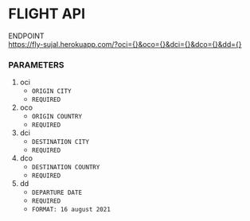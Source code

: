 # FLIGHT API

ENDPOINT <br>
https://fly-sujal.herokuapp.com/?oci={}&oco={}&dci={}&dco={}&dd={}

### PARAMETERS

1. oci
    - `ORIGIN CITY`
    - `REQUIRED`
2. oco
    - `ORIGIN COUNTRY`
    - `REQUIRED`
3. dci
    - `DESTINATION CITY`
    - `REQUIRED`
4. dco
    - `DESTINATION COUNTRY`
    - `REQUIRED`
5. dd
    - `DEPARTURE DATE`
    - `REQUIRED`
    - `FORMAT: 16 august 2021`
    
